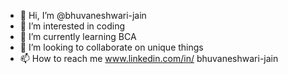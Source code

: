 - 👋 Hi, I’m @bhuvaneshwari-jain
- 👀 I’m interested in coding 
- 🌱 I’m currently learning BCA
- 💞️ I’m looking to collaborate on unique things
- 📫 How to reach me
  www.linkedin.com/in/
bhuvaneshwari-jain


<!---
bhuvaneshwari-jain/bhuvaneshwari-jain is a ✨ special ✨ repository because its `README.md` (this file) appears on your GitHub profile.
You can click the Preview link to take a look at your changes.
--->
